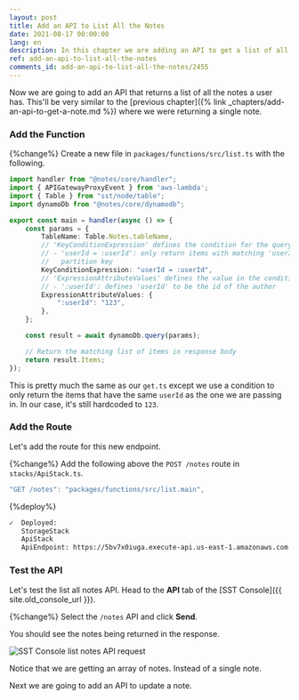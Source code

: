 ```yaml
---
layout: post
title: Add an API to List All the Notes
date: 2021-08-17 00:00:00
lang: en
description: In this chapter we are adding an API to get a list of all the notes a user has. It'll trigger a Lambda function when we hit the API and get the list of notes from our DynamoDB table.
ref: add-an-api-to-list-all-the-notes
comments_id: add-an-api-to-list-all-the-notes/2455
---
```


Now we are going to add an API that returns a list of all the notes a user has. This'll be very similar to the [previous chapter]({% link _chapters/add-an-api-to-get-a-note.md %}) where we were returning a single note.

### Add the Function

{%change%} Create a new file in `packages/functions/src/list.ts` with the following.

```typescript
import handler from "@notes/core/handler";
import { APIGatewayProxyEvent } from 'aws-lambda';
import { Table } from "sst/node/table";
import dynamoDb from "@notes/core/dynamodb";

export const main = handler(async () => {
    const params = {
        TableName: Table.Notes.tableName,
        // 'KeyConditionExpression' defines the condition for the query
        // - 'userId = :userId': only return items with matching 'userId'
        //   partition key
        KeyConditionExpression: "userId = :userId",
        // 'ExpressionAttributeValues' defines the value in the condition
        // - ':userId': defines 'userId' to be the id of the author
        ExpressionAttributeValues: {
            ":userId": "123",
        },
    };

    const result = await dynamoDb.query(params);

    // Return the matching list of items in response body
    return result.Items;
});
```

This is pretty much the same as our `get.ts` except we use a condition to only return the items that have the same `userId` as the one we are passing in. In our case, it's still hardcoded to `123`.

### Add the Route

Let's add the route for this new endpoint.

{%change%} Add the following above the `POST /notes` route in `stacks/ApiStack.ts`.

```typescript
"GET /notes": "packages/functions/src/list.main",
```

{%deploy%}

```bash
✓  Deployed:
   StorageStack
   ApiStack
   ApiEndpoint: https://5bv7x0iuga.execute-api.us-east-1.amazonaws.com
```

### Test the API

Let's test the list all notes API. Head to the **API** tab of the [SST Console]({{ site.old_console_url }}).

{%change%} Select the `/notes` API and click **Send**.

You should see the notes being returned in the response.

![SST Console list notes API request](/assets/part2/sst-console-list-notes-api-request.png)

Notice that we are getting an array of notes. Instead of a single note.

Next we are going to add an API to update a note.
